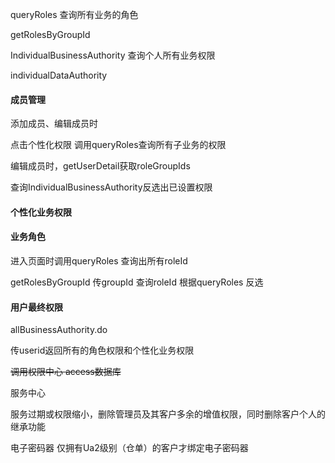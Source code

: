queryRoles  查询所有业务的角色

getRolesByGroupId  

IndividualBusinessAuthority 查询个人所有业务权限

individualDataAuthority

#### 成员管理

添加成员、编辑成员时

点击个性化权限 调用queryRoles查询所有子业务的权限

编辑成员时，getUserDetail获取roleGroupIds

查询IndividualBusinessAuthority反选出已设置权限

#### 个性化业务权限

#### 业务角色

进入页面时调用queryRoles  查询出所有roleId

getRolesByGroupId 传groupId 查询roleId 根据queryRoles 反选

#### 用户最终权限

allBusinessAuthority.do 

传userid返回所有的角色权限和个性化业务权限



~~调用权限中心 access数据库~~

服务中心  



服务过期或权限缩小，删除管理员及其客户多余的增值权限，同时删除客户个人的继承功能



电子密码器 仅拥有Ua2级别（仓单）的客户才绑定电子密码器
